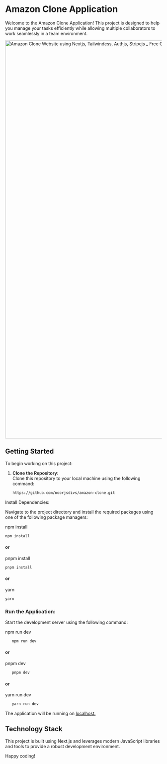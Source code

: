 # Amazon Clone Application

Welcome to the Amazon Clone Application! This project is designed to help you manage your tasks efficiently while allowing multiple collaborators to work seamlessly in a team environment.

<img width="1280" alt="Amazon Clone Website using Nextjs, Tailwindcss, Authjs, Stripejs _ Free Code _ Bangla tutorial" src="https://github.com/user-attachments/assets/7952bf22-804f-4dfe-8038-14668ecb3e0f">

## Getting Started

To begin working on this project:

1. **Clone the Repository:**  
   Clone this repository to your local machine using the following command:

   ```bash
   https://github.com/noorjsdivs/amazon-clone.git
   ```
   
Install Dependencies:

Navigate to the project directory and install the required packages using one of the following package managers:

npm install
   ```bash
   npm install
```
#### or
pnpm install
   ```bash
   pnpm install
```
#### or
yarn
   ```bash
   yarn
```

### Run the Application:
Start the development server using the following command:

npm run dev
   ```bash
      npm run dev
```
#### or
pnpm dev
   ```bash
      pnpm dev
```
#### or
yarn run dev
   ```bash
      yarn run dev
```
The application will be running on [localhost.](http://localhost:3000/)

## Technology Stack
This project is built using Next.js and leverages modern JavaScript libraries and tools to provide a robust development environment.


Happy coding!
